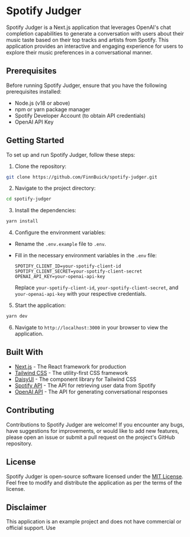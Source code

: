 # Spotify Judger

Spotify Judger is a Next.js application that leverages OpenAI's chat completion capabilities to generate a conversation with users about their music taste based on their top tracks and artists from Spotify. This application provides an interactive and engaging experience for users to explore their music preferences in a conversational manner.

## Prerequisites

Before running Spotify Judger, ensure that you have the following prerequisites installed:

- Node.js (v18 or above)
- npm or yarn package manager
- Spotify Developer Account (to obtain API credentials)
- OpenAI API Key

## Getting Started

To set up and run Spotify Judger, follow these steps:

1. Clone the repository:

```bash
git clone https://github.com/FinnBuick/spotify-judger.git
```

2. Navigate to the project directory:

```bash
cd spotify-judger
```

3. Install the dependencies:

```bash
yarn install
```

4. Configure the environment variables:

- Rename the `.env.example` file to `.env`.
- Fill in the necessary environment variables in the `.env` file:

  ```
  SPOTIFY_CLIENT_ID=your-spotify-client-id
  SPOTIFY_CLIENT_SECRET=your-spotify-client-secret
  OPENAI_API_KEY=your-openai-api-key
  ```

  Replace `your-spotify-client-id`, `your-spotify-client-secret`, and `your-openai-api-key` with your respective credentials.

5. Start the application:

```bash
yarn dev
```

6. Navigate to `http://localhost:3000` in your browser to view the application.

## Built With

- [Next.js](https://nextjs.org/) - The React framework for production
- [Tailwind CSS](https://tailwindcss.com/) - The utility-first CSS framework
- [DaisyUI](https://daisyui.com/) - The component library for Tailwind CSS
- [Spotify API](https://developer.spotify.com/documentation/web-api) - The API for retrieving user data from Spotify
- [OpenAI API](https://platform.openai.com/docs/introduction) - The API for generating conversational responses

## Contributing

Contributions to Spotify Judger are welcome! If you encounter any bugs, have suggestions for improvements, or would like to add new features, please open an issue or submit a pull request on the project's GitHub repository.

## License

Spotify Judger is open-source software licensed under the [MIT License](https://opensource.org/licenses/MIT). Feel free to modify and distribute the application as per the terms of the license.

## Disclaimer

This application is an example project and does not have commercial or official support. Use
